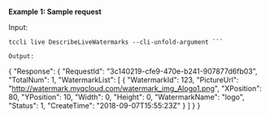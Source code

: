 **Example 1: Sample request**



Input: 

```
tccli live DescribeLiveWatermarks --cli-unfold-argument ```

Output: 
```
{
    "Response": {
        "RequestId": "3c140219-cfe9-470e-b241-907877d6fb03",
        "TotalNum": 1,
        "WatermarkList": [
            {
                "WatermarkId": 123,
                "PictureUrl": "http://watermark.myqcloud.com/watermark_img_Alogo1.png",
                "XPosition": 80,
                "YPosition": 10,
                "Width": 0,
                "Height": 0,
                "WatermarkName": "logo",
                "Status": 1,
                "CreateTime": "2018-09-07T15:55:23Z"
            }
        ]
    }
}
```

